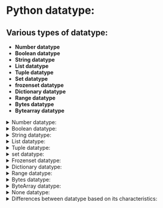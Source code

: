 # Python datatype:

## Various types of datatype:

- **Number datatype**
- **Boolean datatype**
- **String datatype**
- **List datatype**
- **Tuple datatype**
- **Set datatype**
- **frozenset datatype**
- **Dictionary datatype**
- **Range datatype**
- **Bytes datatype**
- **Bytearray datatype**


<details>
<summary>Number datatype:</summary>

## Number datatype:

- Python supports the below standard data types.

### Various types of Numbers datatype:

- Number datatype are classified based on type of value we use.

    - **Integer datatype**
    - **float datatype**
    - **complex datatype**

## Integer datatype - int():
 
- Integers – No limit to the value of integers.
- By default Python takes integer as decimal value.
                
```python
        1,1234
```

#### [integer_type.py](https://github.com/pknviki95/Python/tree/main/concepts/datatype/Number_datatype/Integer/scripts/integer_type.py) - To find the integer type variable using type() function:

```python
x=11 
print("X value is:",x)   
print("The type of x is: ",type(x))
```

### Different types of integer Numbers forms:
 
| Integer type | value    | Description  |
| :---:   | :---: | :--- |
|```Decimal form (base-10)``` | ```0-9```   | By default all the number are in decimal form (0-9) |
| ```Binary form (base-2)``` | ```0``` and ```1```   | The binary form has **0b/0B** as the prefix |
| ```Octal form (base-8)``` | ```0-7```   | The octal form has **0o/0O** as the prefix | 
| ```Hexadecimal form (base-16)``` | ```0-9``` and ```A-F```   | The Hexadecimal form has  **0x/0X** as a prefix | 

### Various integral form to decimal conversion:

#### ⚜️ By default Python takes all the integer value as ```decimal value```.


| Integer type | value    | Conversion formula    | Final output|
| :---   | :---: | :---: | :--- |
| ```Binary to decimal``` | A=0b1111   | $(1111)_2$ => $(2^3+2^2+2^1+2^0)$ = $(8*1+4*1+2*1+1* 1)$   | 15 |
| ```Octal to decimal``` | A=0o1234   | $(1234)_8$ => $(8^3+8^2+8^1+8^0)$ = $(512 * 1 + 64 * 2 + 8 * 3 + 1 * 4)$   | 668 |
| ```Hexadecimal to decimal``` | A=0xFACE | $(FACE)$<sub>16</sub> => $(16^3+16^2+16^1+16^0)$ = $(4096*15 + 256 * 10 + 16 * 12+ 1 * 14)$| 64206 | 

### Base Conversion in-built function:

- The in-built base conversion helps to convert from one base to other base integer form.
- These functions are applicable only for integer type.
- Three types

    - **bin()**
    - **hex()**
    - **oct()**

### bin():

- To convert other functions to ```binary form (base-2).```

#### [bin_base_conversion.py](https://github.com/pknviki95/Python/tree/main/concepts/datatype/Number_datatype/Integer/scripts/bin_base_conversion.py) - To convert decimal/octal/hexadecimal form to binary form using bin() function:

#### decimal to binary:
```python
dec_bin=53
print("The binary form of dec_bin : ",bin(dec_bin))
```
#### output:
```python
The binary form of dec_bin :  0b110101
```

#### octal to binary:

```python
oct_bin=0o123
print("The binary form of oct_bin : ",bin(oct_bin))
```
#### output:
```python
The binary form of oct_bin :  0b1010011
```

#### hexadecimal to binary:

```python
hex_bin=0xface
print("The binary form of hex_bin : ",bin(hex_bin))
```
#### output:
```python
The binary form of hex_bin :  0b1111101011001110
```

### hex():

- To convert other functions to ```hexadecimal form (base-16)```.

#### [hex_base_conversion.py](https://github.com/pknviki95/Python/tree/main/concepts/datatype/Number_datatype/Integer/scripts/hex_base_conversion.py) -  To convert decimal/octal/binary form to hexadecimal form using hex() function:

#### decimal to hexadecimal:

```python
dec_hex=123
print("The Hexadecimal form of dec_hex : ",hex(dec_hex))
```

#### output:
```python
The Hexadecimal form of dec_hex :  0x7b
```

#### octal to hexadecimal:

```python
oct_hex=0o123
print("The Hexadecimal form of oct_hex : ",hex(oct_hex))
```
#### output:
```python
The Hexadecimal form of oct_hex :  0x53
```

#### binary to hexadecimal:

```python
bin_hex=0b1111101011001110
print("The Hexadecimal form of bin_hex : ",hex(bin_hex))
```
#### output:
```python
The Hexadecimal form of bin_hex :  0xface
```

### oct(): 

- To convert other functions to ```octal form (base-8)```.

#### [oct_base_conversion.py](https://github.com/pknviki95/Python/tree/main/concepts/datatype/Number_datatype/Integer/scripts/oct_base_conversion.py) -  To convert decimal/hexadecimal/binary form to octal form using oct() function:

#### decimal to octal:

```python
dec_oct=123
print("The octal form of dec_oct : ",oct(dec_oct))
```
#### output:
```python
The octal form of dec_oct :  0o173
```

#### binary to octal:

```python
bin_oct=0b1111101011001110
print("The octal form of bin_oct : ",oct(bin_oct))
```
#### output:
```python
The octal form of hex_oct :  0o443
```

#### hexadecimal to octal:

```python
hex_oct=0x123
print("The octal form of hex_oct : ",oct(hex_oct))
```
#### output:
```python
The octal form of bin_oct :  0o175316
```


## float datatype - float():

- Float, or "floating point number" is a number, positive or negative, containing one or more decimals.
- Float can be represented with Exponential form/Scientific Notation with an "e" to indicate the power of 10.
            
```python
        4.5  # positive float value
        4.6  # Negative float value
        -4.e18  # Exponential form/Scientific Notation (i.e) -4 . * 10^18
```

#### NOTE:
- Float type variable always returns value with decimal point. (i.e) ```5.0```
- Float type doesn't support base conversion function it is applicable only for integer type.

#### [float_type.py](https://github.com/pknviki95/Python/tree/main/concepts/datatype/Number_datatype/float/scripts/float_type.py) - Program-1 : To find the float type variable using type() function:

```python
x=11.5 
print("X value is:",x)   
print("The type of x is: ",type(x))
```
#### output:
```python
X value is: 11.5
The type of x is:  <class 'float'>
```

#### Program-2 : To find the exponential float type variable using type() function:

```python
y=4.e5
print("Y value is:",y)   
print("The type of y is: ",type(y))
```
#### output:
```python
Y value is: 400000.0
The type of y is:  <class 'float'>
```

## complex datatype - complex():

- complex type is a number combination of real and imaginary part.
- complex can be represented with ```real+imagj``` (i.e) ```10+12j```.
- Complex datatype are mostly used in mathematical operations,complex calculation etc.

```python
    complex_variable = real_variable+[imaginary_variable]j
```

#### NOTE:
- imaginary part should always be ```j``` / ```J```; if used any other alphabet it throws error.

#### [complex_img_j_error.py](https://github.com/pknviki95/Python/tree/main/concepts/datatype/Number_datatype/complex/scripts/complex_img_j_error.py) - imaginary part should always be j/J if not it throws error - Syntax error:

```python
# if used any other alphabet used in imaginary part it throws error

x=11+12i
print("X value is:",x)
```
#### error:
```python
File "/home/pknviki95/Learning/Python/concepts/datatype/Number_datatype/complex/scripts/complex_img_j_error.py", line 1
x=11+12i 
        ^
SyntaxError: invalid decimal literal
```

#### [complex_type.py](https://github.com/pknviki95/Python/tree/main/concepts/datatype/Number_datatype/complex/scripts/complex_type.py) - Program-1 : To find the complex type variable using type() function:

```python
x=11+12j 
print("X value is:",x)   
print("The type of x is: ",type(x))
```
#### output:
```python
X value is: (11+12j)
The type of x is:  <class 'complex'>
```

#### Program-2 : To display the real and imaginary part individually:

```python
x=11+12j 
print("X real value is:",x.real)   
print("X imaginary value is:",x.imag)
```
#### output:
```python
X real value is: 11.0
X imaginary value is: 12.0
```

#### [complex_arithmetic.py](https://github.com/pknviki95/Python/tree/main/concepts/datatype/Number_datatype/complex/scripts/complex_arithmetic.py) - To perform arithmetic operation for complex numbers:

#### Addition:

```python
x=11+12j
y=20+40j
z=x+y 
print("X+Y value is:",z)
```
#### output:
```python
X+Y value is: (31+52j)
```

#### Multiplication:

```python
x=11+12j
y=20+40j
z=x*y 
print("X*Y value is:",z) 
```
#### output:
```python
X*Y value is: (-260+680j)
```

#### Division:

```python
x=11+12j
y=20+40j
z=x/y 
print("X/Y value is:",z)
```
#### output:         
```python
X/Y value is: (0.35-0.1j)
```

### Limitation of complex number declaration:

- The real value of complex number can be a decimal value,float value,octal,hexadecimal,binary values.
- The imaginary value for complex number should be only decimal value if it is declared with other base values it throws syntax error.

| Example | description | Allowance |
| :---:   | :---: | :---: |
| ```x=10+20j``` | decimal values on both real and imag | **Allowed** |
| ```x=10.5+20.5j``` | float values on both real and imag |**Allowed** |
| ```x=0x123+20j``` | hex values 0n real and decimal value on imaginary (same applies for other bases)| **Allowed** |
| ```x=20+0x123j``` | decimal value on real and hex value on imag |**Not Allowed** |

#### [complex_limitation.py](https://github.com/pknviki95/Python/tree/main/concepts/datatype/Number_datatype/complex/scripts/complex_limitation.py) - if updated with imaginary other base values(oct,hex,bin) - Syntax error :

#### binary value:

```python
x=20+0b1111101011001110j 
print("X real value is:",x.real)   
print("X imaginary value is:",x.imag)
```

#### octal value:

```python
x=20+0o123j 
print("X real value is:",x.real)   
print("X imaginary value is:",x.imag)
```

#### hexadecimal value:

```python
x=20+0x123j 
print("X real value is:",x.real)   
print("X imaginary value is:",x.imag)
```

#### error:

```python
File "/home/pknviki95/Learning/Python/concepts/datatype/Number_datatype/complex/scripts/complex_limitation.py", line 10
x=20+0b1111101011001110j 
                        ^
SyntaxError: invalid binary literal
```

### Summary of Number datatype:

|Number types | Example program   | output    |
| :---:   | :--- | :--- |
| ```integer```  |  x=11 <br>  print("X value is:",x) <br>   print(type(x))   |  X value is: 11 <br> <class 'int'> |
| ```float```    |  y=4.5  <br> print("Y value is:",y)  <br> print(type(y))   |   Y value is: 4.5 <br> <class 'float'> |
| ```complex```  |     z=3+5j <br> print("Z value is:",z)  <br>print(type(z))               |   Z value is: (3+5j) <br> <class 'complex'>         |
</details>

<details>
<summary>Boolean datatype:</summary>

## Boolean datatype - bool():

- Boolean – bool() is to determine the given value is True or False
- It can be determined if the given input exists , condition is valid or etc.,

```python
            True
            False
```
                
#### NOTE:
- Always the declaration of boolean values should be ```True``` and ```False```
- if declared as ```true``` and ```false``` it throws error in python.

#### [boolean_nameerror.py](https://github.com/pknviki95/Python/tree/main/concepts/datatype/Boolean_datatype/scripts/boolean_nameerror.py) - To find the Boolean type variable using type() function:

```python
#invalid declaration-it return Name error

x=false
print("X value is:",x)   
print("The type of x is: ",type(x))
```
#### error:

```python
Traceback (most recent call last):
File "/home/pknviki95/pknviki/study/python/Python/concepts/datatype/Boolean_datatype/Boolean_type.py", line 5, in <module>
    x=false
NameError: name 'false' is not defined
```

| Boolean type | value    | Description  | Validation |
| :---:   | :---: | :---: | :---: |
| ```True``` | 1   | By default the value is 1 | **True** valid declaration |
| ```False```| 0    | By default the value is 0 | **False** valid declaration|

#### [boolean_type.py](https://github.com/pknviki95/Python/tree/main/concepts/datatype/Boolean_datatype/scripts/boolean_type.py) - To find the Boolean type variable using type() function:

```python
x=True 
print("X value is:",x)   
print("The type of x is: ",type(x))
```
#### output:
```python
X value is: True
The type of x is:  <class 'bool'>
```

#### [boolean_returntype.py](https://github.com/pknviki95/Python/tree/main/concepts/datatype/Boolean_datatype/scripts/boolean_returntype.py) - To find the Boolean return type of variable when condition is invoked:

```python
x=10
y=20
z=x>y 
print("Z value is:",z)   
print("The type of x is: ",type(x))
```
#### output:
```python
Z value is: False
The type of x is:  <class 'bool'>
```
#### [boolean_arithmetic.py](https://github.com/pknviki95/Python/tree/main/concepts/datatype/Boolean_datatype/scripts/boolean_arithmetic.py) - To find the arithmetic value of two boolean input:

```python
x=True              # By default True=1 ; False=0
y=False
z=x+y               # z=1+0=1    
print("Z value is:",z)   
print("The type of x is: ",type(x))
```
#### output:
```python
Z value is: 1
The type of x is:  <class 'bool'>
```

#### NOTE:

- In mathematical expression by default.
```python            
                True=1 
                False=0
```

### Summary of Boolean datatype:

| Boolean type | value    | Example program   | output    |Description  |
| :---:   | :---: | :--- | :--- | :---: |
| ```True``` | 1   | x=True <br>  print("X value is:",x) <br>   print(type(x))   |  X value is: True <br> <class 'bool'> |By default the value is 1 - True valid declaration |
| ```False```| 0    | x=False <br>  print("X value is:",x) <br>   print(type(x))   |  X value is: False <br> <class 'bool'>|By default the value is 0 - False valid declaration|
</details>
<details>
<summary>String datatype:</summary>

## String datatype - str():

- str() datatype is used to represent the string variables.
- In python we don't have concept of char/character like in c.
- It will consider all inside quotes as string.

```python
    'viki' # Single Quotes
    "siva"    # Double Quotes
    '''raja'''    # Triple Quotes
```

### Various ways of representing strings:

- **Single Quotes(' ')**
- **Double Quotes(" ")**
- **Triple quotes(""" """)/(''' ''')**

### Limitation of string implementation:

#### 1:Multi-line string literals:

- If the string are represented in single line then it is considered as string datatype in python.
- If the string that needs to be implemented for multi-line then ```Single Quotes(' ')``` or ```Double Quotes(" ")``` is not possible it will throw Syntax error
- As to resolve this issue only ```Triple quotes (""" """)/(''' ''') ``` is possible to assign multi-line string for any variable.
- (i.e) Triple-quotes are used to define multi-line string literals.

#### [str_limitation.py](https://github.com/pknviki95/Python/tree/main/concepts/datatype/String_datatype/scripts/str_limitation.py) - String variable Limitations for Multi-line string literals:

```python
#single/Double quotes:

sentence = '- If the string
            - If the string'

# Triple quotes

multi_line_sentence= '''- If the string                     
                        - If the string'''

print("single: ",sentence)
print("multi_line_sentence: ",multi_line_sentence)
```

#### error:

```python
pknviki95@pknviki95-Lenovo-ideapad-330:~/Learning/Python/concepts/datatype/String_datatype/scripts$ py str_limitation.py 
File "/home/pknviki95/Learning/Python/concepts/datatype/String_datatype/scripts/str_limitation.py", line 13
    sentence = '- If the string
            ^
SyntaxError: unterminated string literal (detected at line 13)
```

#### 2:Using various string quotes as special character:

- Using various single/double quotes as special character (i.e) usage of ```''``` or ```""``` inside a string can be done only by declaring the string variable in ```triple quotes``` or it will throw Syntax error.

#### [str_limitation.py](https://github.com/pknviki95/Python/tree/main/concepts/datatype/String_datatype/scripts/str_limitation.py) - String variable Limitations for using various single/double quotes as special character:

```python
#single quotes
character= 'Hello all, Welcome to 'Learning''
print(character)

# Triple quotes to use Single/double quotes as special character 
character= ''' Hello all, Welcome to 'Learning' '''
print(character)
```
#### error:

```python
pknviki95@pknviki95-Lenovo-ideapad-330:~/Learning/Python/concepts/datatype/String_datatype/scripts$ py str_limitation.py 
File "/home/pknviki95/Learning/Python/concepts/datatype/String_datatype/scripts/str_limitation.py", line 25
    character= 'Hello all, Welcome to 'Learning''
                                    ^^^^^^^^
SyntaxError: invalid syntax
```

#### [str_type.py](https://github.com/pknviki95/Python/tree/main/concepts/datatype/String_datatype/scripts/str_type.py) - To find the string type variable using type() function:

```python
x='viki'                        #single quotes
y="siva"                        #double quotes
z="""karthi"""                  #triple quotes

print("The type of single quotes x is: ",type(x))
print("The type of double quotes y is: ",type(y))
print("The type of triple quotes z is: ",type(z))
```
#### output:
```python
The type of single quotes x is:  <class 'str'>
The type of double quotes y is:  <class 'str'>
The type of triple quotes z is:  <class 'str'>
```
### Accessing characters of string:
- **Indexing**
- **Slicing**

### Indexing:

- In Python, indexing refers to the process of accessing a specific element in a sequence, such as a string or list, using its position or index number.
- Indexing in Python starts at ```0```, which means that the first element in a sequence has an ```index of 0```, the second element has an ```index of 1```, and so on. 

```python
        variable[index number]
```

- Indexing can be performed only with the total index present in the string;if we ask for return value that exceeds existing index range it throws Index error.

#### [str_index_error.py](https://github.com/pknviki95/Python/tree/main/concepts/datatype/String_datatype/scripts/str_index_error.py) - To understand the Indexing range of string - Index error:

```python
sequence = 'vignesh'

# Index range exceeds the existing range 7 so it throws Index error 
print('sequence[10]',sequence[10])  
```

#### error

```python
Traceback (most recent call last):
File "/home/pknviki95/Learning/Python/concepts/datatype/String_datatype/scripts/str_index_error.py", line 8, in <module>
    print('sequence[10]',sequence[10])
IndexError: string index out of range
```

### Types of Index:

#### Positive Index:

- Positive Index starts from first character of string. (i.e) ```0 to n```
- It consists of positive index numbers. 
- It starts from ```left to right (-->)```.
- first index value of string always starts with ```0```.

#### Negative Index:

- Positive Index starts from last character of string. (i.e) ```-n to -1```
- It consists of Negative index numbers. 
- It starts from ```right to left (<--)```.
- first index value of string always starts with ```-1```.

| **String**  |  **v**   |  **i** | **k** | **i** |
| :---:   | :---: | :---: | :---: | :---: |
| **Positive Index**  |  ```0```   |  ```1``` | ```2``` | ```3``` |
| **Negative Index**  |  ```-4```   |  ```-3``` | ```-2``` | ```-1``` |

#### [str_indexing.py](https://github.com/pknviki95/Python/tree/main/concepts/datatype/String_datatype/scripts/str_indexing.py) - To find the index value of the string based on positive and negative index:

#### Positive Index:

```python
sequence = 'vignesh'

print('sequence[0]',sequence[0])
print('sequence[1]',sequence[1])
print('sequence[2]',sequence[2])
print('sequence[3]',sequence[3])
print('sequence[4]',sequence[4])
print('sequence[5]',sequence[5])
print('sequence[6]',sequence[6])
```
#### output:
```python
sequence[0] v
sequence[1] i
sequence[2] g
sequence[3] n
sequence[4] e
sequence[5] s
sequence[6] h
```

#### Negative Index:

```python
sequence = 'vignesh'

print('sequence[-1]',sequence[-1])
print('sequence[-2]',sequence[-2])
print('sequence[-3]',sequence[-3])
print('sequence[-4]',sequence[-4])
print('sequence[-5]',sequence[-5])
print('sequence[-6]',sequence[-6])
print('sequence[-7]',sequence[-7])
```
#### output:
```python
sequence[-1] h
sequence[-2] s
sequence[-3] e
sequence[-4] n
sequence[-5] g
sequence[-6] i
sequence[-7] v
```

### String Slicing(Working with Index): 

- Slicing is used to obtain sub-string from string by accessing index value of string.

```python
        variable[start index:end index:step] 

        # start index : starting index-value of string 
        # end index : ending index-value for string (i.e) len(str) 
        # step : range of sub-string from string 
```


#### [str_slicing.py](https://github.com/pknviki95/Python/tree/main/concepts/datatype/String_datatype/scripts/str_slicing.py) - To obtain sub-string from string based on positive and negative index:

#### Positive Index slicing:

```python
sequence = 'vignesh'

#variable[start index:end index] 
print('Positive variable[start index:end index]: ',sequence[2:6]) 

#variable[:end index] - By default start index is index 0 so it is equivalent to variable[0:end index]
print('Positive variable[:end index]: ',sequence[:6])

#variable[start index:] - By default end index is last element index so it is equivalent to variable[start index:end index]
print('Positive variable[start index:]: ',sequence[2:])      

#variable[:] - Based on above default values it is equivalent to variable
print('Positive variable[:]: ',sequence[:])

#variable[start index:end index:step] - It returns from index 1->3->5 (start+2(step) till end index value)
print('Positive variable[start index:end index:step]: ',sequence[1:6:2])
```
#### output:
```python
Positive variable[start index:end index]:  gnes
Positive variable[:end index]:  vignes
Positive variable[start index:]:  gnesh
Positive variable[:]:  vignesh
Positive variable[start index:end index:step]:  ins
```

#### Negative Index slicing:

```python
sequence = 'vignesh'

#variable[start index:end index] - Here the start index/end index is equivalent negative index value of positive index
print('Negative variable[start index:end index]: ',sequence[-6:-2])  

#variable[:end index] - By default start index is index 0 equivalent negative index
print('Negative variable[:end index]: ',sequence[:-3])         

#variable[start index:] - Here the start index is equivalent negative index value of positive index
print('Negative variable[start index:]: ',sequence[-7:])   

#variable[start index:end index:step] - It returns from index 1->3->5 (start+3(step) till end index value)
print('Negative variable[start index:end index:step]: ',sequence[-7:-2:3]) 
```
#### output:
```python
Negative variable[start index:end index]:  igne
Negative variable[:end index]:  vign
Negative variable[start index:]:  vignesh
Negative variable[start index:end index:step]:  vn
```

### String Concatenation:

- String concatenation is the process of concatenating(joining) between strings using ```(+)``` operator.
- (i.e) Basic rules for concatenation is that argument that we use should be only between strings.

```python
            #string concatenation
            str + str 
```

#### [str_concatenate.py](https://github.com/pknviki95/Python/tree/main/concepts/datatype/String_datatype/scripts/str_concatenate.py) -  concatenate two strings using + operator:

```python
string_1="Hello"
string_2="Good Morning!"

#String concatenation

final=string_1+'\t'+string_2                        #Hello+\t(tab space)+Good Morning!
print("final_concatenated string: ",final)
```
#### output:
```python
final_concatenated string:  Hello      Good Morning!
```

- String concatenation is applicable only if it is between string; if we are trying concatenation with string with other datatype it throws Type error.

```python
            #Type error
            str+int
```

#### [str_concatenate_type_error.py](https://github.com/pknviki95/Python/tree/main/concepts/datatype/String_datatype/scripts/str_concatenate_type_error.py) - concatenate strings with other datatype using + operator - Type error:

```python
string_1="Hello"
int_2=10

#String concatenation with other datatype

final=string_1+'\t'+int_2                   #Type error

print("final_concatenated string with other datatype : ",final)
```
#### error:

```python
Traceback (most recent call last):
File "/home/pknviki95/Learning/Python/concepts/datatype/String_datatype/scripts/str_cat_type_error.py", line 16, in <module>
    final=string_1+'\t'+int_2                   #Type error
TypeError: can only concatenate str (not "int") to str
```

### String repeating:

- String repeating is the process of repeating concatenation(joining) of string using ```(*)``` operator
- (i.e) Basic rule is one argument should be by default string and the other integer type for number to perform repetitive.
- The order of usage can be random; it is also possible but make sure it satisfies basic rule of 1 str and 1 int 
- (i.e) ```[Number of repetitive] * str``` also possible
            
            #string repeating
            str * [Number of repetitive]
             
#### [str_repetitive.py](https://github.com/pknviki95/Python/tree/main/concepts/datatype/String_datatype/scripts/str_repetitive.py) - concatenate string repetitively using * operator:

```python
string="viki"
repetitive_count=4
print("string repetitive: {}".format(string*repetitive_count))              #str * [Number of repetitive]
```
#### output:
```python
string repetitive: vikivikivikiviki
```

- If the basic rule is not followed and if both are repetitive with str type then it throws type error
            
```python
            #type error
            str * str
```

#### [str_repetitive_type_error.py](https://github.com/pknviki95/Python/tree/main/concepts/datatype/String_datatype/scripts/str_repetitive_type_error.py) -  concatenate two strings using * repetitive operator - Type error:

```python
string_1="Hello"
string_2="Good Morning!"

final=string_1*string_2                    #Hello*Good Morning! 
print("final_concatenated string: ",final)
```
#### error:

```python
Traceback (most recent call last):
File "/home/pknviki95/Learning/Python/concepts/datatype/String_datatype/scripts/str_repetitive_type_error.py", line 14, in <module>
    final=string_1*string_2                    #Hello*Good Morning! 
TypeError: can't multiply sequence by non-int of type 'str'
```

### Summary of String datatype:

| String types | Example program   | output    |
| :---:   |  :--- | :--- |
| ```String with single quotes``` | x='viki' <br>  print("X value is:",x) <br>   print(type(x))   |  X value is: viki <br> <class 'str'> |
| ```String with Double quotes``` | x="viki" <br>  print("X value is:",x) <br>   print(type(x))   |  X value is: viki <br> <class 'str'> |
| ```String with Triple quotes``` | x='''viki''' <br>  print("X value is:",x) <br>   print(type(x))   |  X value is: viki <br> <class 'str'> |

</details>
<details>
<summary>List datatype:</summary>

## List datatype - list():

- List is data type in python that can store values separated by ```,``` and enclosed within ```[ ]```.

```python
            List_variable=[element 1,element 2,...]
```

- List variable can contain duplicate elements with ordered preserved elements.
- Heterogeneous objects are allowed in list (i.e) it can hold int,str,list,dict,etc., elements within its collection enclosed in square bracket.
- List is Mutable object.

#### [list_type.py](https://github.com/pknviki95/Python/tree/main/concepts/datatype/List_datatype/scripts/list_type.py) - To find the list type variable using type() function:

```python
list_variable =[1,'viki',[2,3],1]
print("The type of list_variable is: ",type(list_variable))
```
#### output:
```python
The type of list_variable is:  <class 'list'>
```

### Indexing:

- Elements of list can be accessed using indexing/slicing as list is ordered preserved

| **List**  |  **1**   |  **viki** | **[2,3]** | **1** |
| :---:   | :---: | :---: | :---: | :---: |
| **Positive Index**  |  ```0```   |  ```1``` | ```2``` | ```3``` |
| **Negative Index**  |  ```-4```   |  ```-3``` | ```-2``` | ```-1``` |

#### [list_indexing.py](https://github.com/pknviki95/Python/tree/main/concepts/datatype/List_datatype/scripts/list_indexing.py) - To find the index value of the list based on positive and negative index

#### Positive Index:

```python
sequence = [1,'viki',[2,3],1]

print('sequence[0]',sequence[0])
print('sequence[1]',sequence[1])
print('sequence[2]',sequence[2])
print('sequence[3]',sequence[3])
```
#### output:
```python
sequence[0] 1
sequence[1] viki
sequence[2] [2, 3]
sequence[3] 1
```

#### Negative Index:

```python
sequence = [1,'viki',[2,3],1]

print('sequence[-1]',sequence[-1])
print('sequence[-2]',sequence[-2])
print('sequence[-3]',sequence[-3])
```

#### output:
```python
sequence[-1] 1
sequence[-2] [2, 3]
sequence[-3] viki
```

### Slicing:

- Sequence of list elements can be accessed using slicing

#### [list_slicing.py](https://github.com/pknviki95/Python/tree/main/concepts/datatype/List_datatype/scripts/list_slicing.py) - To obtain elements from list based on positive and negative index:

#### Positive Index slicing:

```python
sequence = [1,'viki',[2,3],1,{1:'viki'},(1,3)]

#variable[start index:end index] 
print('Positive variable[start index:end index]: ',sequence[2:6]) 

#variable[:end index] - By default start index is index 0 so it is equivalent to variable[0:end index]
print('Positive variable[:end index]: ',sequence[:6])

#variable[start index:] - By default end index is last element index so it is equivalent to variable[start index:end index]
print('Positive variable[start index:]: ',sequence[2:])      

#variable[:] - Based on above default values it is equivalent to variable
print('Positive variable[:]: ',sequence[:])

#variable[start index:end index:step] - It returns from index 1->3->5 (start+2(step) till end index value)
print('Positive variable[start index:end index:step]: ',sequence[1:6:2])
```

#### output:
```python
Positive variable[start index:end index]:  [[2, 3], 1, {1: 'viki'}, (1, 3)]
Positive variable[:end index]:  [1, 'viki', [2, 3], 1, {1: 'viki'}, (1, 3)]
Positive variable[start index:]:  [[2, 3], 1, {1: 'viki'}, (1, 3)]
Positive variable[:]:  [1, 'viki', [2, 3], 1, {1: 'viki'}, (1, 3)]
Positive variable[start index:end index:step]:  ['viki', 1, (1, 3)]
```

#### Negative Index slicing:

```python
sequence = [1,'viki',[2,3],1,{1:'viki'},(1,3)]

#variable[start index:end index] - Here the start index/end index is equivalent negative index value of positive index
print('Negative variable[start index:end index]: ',sequence[-6:-2])  

#variable[:end index] - By default start index is index 0 equivalent negative index
print('Negative variable[:end index]: ',sequence[:-3])         

#variable[start index:] - Here the start index is equivalent negative index value of positive index
print('Negative variable[start index:]: ',sequence[-7:])        

#variable[start index:end index:step] - It returns from index 1->3->5 (start+3(step) till end index value)
print('Negative variable[start index:end index:step]: ',sequence[-7:-2:3])
```
#### output:

```python
Negative variable[start index:end index]:  [1, 'viki', [2, 3], 1]
Negative variable[:end index]:  [1, 'viki', [2, 3]]
Negative variable[start index:]:  [1, 'viki', [2, 3], 1, {1: 'viki'}, (1, 3)]
Negative variable[start index:end index:step]:  [1, 1]
```
</details>
<details>
<summary>Tuple datatype:</summary>

## Tuple datatype - tuple():


- Tuple is data type in python that can store values separated by ```,``` and enclosed within ```( )```

```python
            tuple_variable=(element 1,element 2,...)
```

- Tuple is read-only object version of list.
- Tuple variable can contain duplicate elements with ordered preserved elements.
- Heterogeneous objects are allowed in tuple (i.e) it can hold int,str,list,dict,etc., elements within its collection enclosed in () bracket.
- Tuple is immutable object - (i.e) Values of tuple object cannot be changed

#### [tuple_type.py](https://github.com/pknviki95/Python/tree/main/concepts/datatype/Tuple_datatype/scripts/tuple_type.py) - To find the tuple variable using type() function:

```python
tuple_variable =(1,'viki',[2,3],1)
print("The type of tuple_variable is: ",type(tuple_variable))
```
#### output:
```python
The type of tuple_variable is:  <class 'tuple'>
```

### Indexing:

- Elements of tuple can be accessed using indexing/slicing as tuple is ordered preserved by it is only read-only changes to tuple object is not available as it is immutable

| **tuple**  |  **1**   |  **viki** | **[2,3]** | **1** |
| :---:   | :---: | :---: | :---: | :---: |
| **Positive Index**  |  ```0```   |  ```1``` | ```2``` | ```3``` |
| **Negative Index**  |  ```-4```   |  ```-3``` | ```-2``` | ```-1``` |

#### [tuple_indexing.py](https://github.com/pknviki95/Python/tree/main/concepts/datatype/Tuple_datatype/scripts/tuple_indexing.py) - To find the index value of the tuple based on positive and negative index:

#### Positive Index:

```python
sequence = (1,'viki',[2,3],1)

print('sequence[0]',sequence[0])
print('sequence[1]',sequence[1])
print('sequence[2]',sequence[2])
print('sequence[3]',sequence[3])
```
#### output:
```python
sequence[0] 1
sequence[1] viki
sequence[2] [2, 3]
sequence[3] 1
```

#### Negative Index:

```python
sequence = (1,'viki',[2,3],1)

print('sequence[-1]',sequence[-1])
print('sequence[-2]',sequence[-2])
print('sequence[-3]',sequence[-3])
```

#### output:
```python
sequence[-1] 1
sequence[-2] [2, 3]
sequence[-3] viki
```

### Slicing:

- Sequence of tuple elements can be accessed using slicing.

#### [tuple_slicing.py](https://github.com/pknviki95/Python/tree/main/concepts/datatype/Tuple_datatype/scripts/tuple_slicing.py) - To obtain elements from tuple based on positive and negative index:

#### Positive Index slicing:

```python
sequence = (1,'viki',[2,3],1,{1:'viki'},(1,3))

#variable[start index:end index] 
print('Positive variable[start index:end index]: ',sequence[2:6]) 

#variable[:end index] - By default start index is index 0 so it is equivalent to variable[0:end index]
print('Positive variable[:end index]: ',sequence[:6])

#variable[start index:] - By default end index is last element index so it is equivalent to variable[start index:end index]
print('Positive variable[start index:]: ',sequence[2:])      

#variable[:] - Based on above default values it is equivalent to variable
print('Positive variable[:]: ',sequence[:])

#variable[start index:end index:step] - It returns from index 1->3->5 (start+2(step) till end index value)
print('Positive variable[start index:end index:step]: ',sequence[1:6:2])
```

#### output:
```python
Positive variable[start index:end index]:  ([2, 3], 1, {1: 'viki'}, (1, 3))
Positive variable[:end index]:  (1, 'viki', [2, 3], 1, {1: 'viki'}, (1, 3))
Positive variable[start index:]:  ([2, 3], 1, {1: 'viki'}, (1, 3))
Positive variable[:]:  (1, 'viki', [2, 3], 1, {1: 'viki'}, (1, 3))
Positive variable[start index:end index:step]:  ('viki', 1, (1, 3))
```

#### Negative Index slicing:

```python
sequence = (1,'viki',[2,3],1,{1:'viki'},(1,3))

#variable[start index:end index] - Here the start index/end index is equivalent negative index value of positive index
print('Negative variable[start index:end index]: ',sequence[-6:-2])  

#variable[:end index] - By default start index is index 0 equivalent negative index
print('Negative variable[:end index]: ',sequence[:-3])         

#variable[start index:] - Here the start index is equivalent negative index value of positive index
print('Negative variable[start index:]: ',sequence[-7:])        

#variable[start index:end index:step] - It returns from index 1->3->5 (start+3(step) till end index value)
print('Negative variable[start index:end index:step]: ',sequence[-7:-2:3])
```
#### output:

```python
Negative variable[start index:end index]:  (1, 'viki', [2, 3], 1)
Negative variable[:end index]:  (1, 'viki', [2, 3])
Negative variable[start index:]:  (1, 'viki', [2, 3], 1, {1: 'viki'}, (1, 3))
Negative variable[start index:end index:step]:  (1, 1)
```

- Tuple is read-only immutable object is any changes are tried to made using attribute like list it throws error - Attribute error
- Based on below dir() function tuple doesn't have any write related operation only read related operations.
- If any attributes used apart from available one it throws attribute error

#### [tuple_attribute_error.py](https://github.com/pknviki95/Python/tree/main/concepts/datatype/Tuple_datatype/scripts/tuple_attribute_error.py) - tuple is read-only immutable object is any changes are tried to made using attribute like list it throws error - Attribute error:

```python
tuple_variable=(1,2,3,4,'viki')


# Attribute error:
# If any attributes used apart from available one it throws attribute error
print(dir(tuple_variable))
tuple_variable.append(2)
```

#### dir() output:
```python
['__add__', '__class__', '__class_getitem__', '__contains__', '__delattr__', '__dir__', '__doc__', '__eq__', '__format__', '__ge__', '__getattribute__', '__getitem__', '__getnewargs__', '__gt__', '__hash__', '__init__', '__init_subclass__', '__iter__', '__le__', '__len__', '__lt__', '__mul__', '__ne__', '__new__', '__reduce__', '__reduce_ex__', '__repr__', '__rmul__', '__setattr__', '__sizeof__', '__str__', '__subclasshook__', 'count', 'index']
```
#### error:

```python
Traceback (most recent call last):
File "/home/pknviki95/Learning/Python/concepts/datatype/Tuple_datatype/scripts/tuple_attribute_error.py", line 13, in <module>
    tuple_variable.append(2)
AttributeError: 'tuple' object has no attribute 'append'
```

### Limitations:  

#### 1: Single valued tuple should ends with "," comma:

- By default all the single values of object is considered as single tuple object by Python virtual machine
- (i.e) consider assigning a integer value 10 

```python
            x=10 # equivalent to x=(10)
```
- Due to this above scenario all the single object elements inside tuple is considered to its equivalent datatype
- To overcome come this scenario we need to tell the PVM that it is tuple variable/object by adding , after single tuple element

```python
            x=(10,)
```

#### [tuple_limitation.py](https://github.com/pknviki95/Python/tree/main/concepts/datatype/Tuple_datatype/scripts/tuple_limitation.py) - Single value declaration with comma(",") to overcome above limitation:

#### multiple value declaration:

```python
tuple_multiple_variable =(1,2,'viki',[1,2])
print("The type of tuple_multiple_variable is: ",type(tuple_multiple_variable))
```

#### output:
```python
The type of tuple_multiple_variable is:  <class 'tuple'>
```
#### Single value declaration:

```python
tuple_single_variable_int =(1)
print("The type of tuple_single_variable_int is: ",type(tuple_single_variable_int))

tuple_single_variable_str =('viki')
print("The type of tuple_single_variable_str is: ",type(tuple_single_variable_str))

tuple_single_variable_list =([1,2])
print("The type of tuple_single_variable_list is: ",type(tuple_single_variable_list))

tuple_single_variable_bool =(True)
print("The type of tuple_single_variable_bool is: ",type(tuple_single_variable_bool))
```
#### output:
```python
The type of tuple_single_variable_int is:  <class 'int'>
The type of tuple_single_variable_str is:  <class 'str'>
The type of tuple_single_variable_list is:  <class 'list'>
The type of tuple_single_variable_bool is:  <class 'bool'>
```
#### Single value declaration with comma(",") to overcome above limitation:

```python
tuple_single_variable_int =(1,)
print("The type of tuple_single_variable_int with , is: ",type(tuple_single_variable_int))

tuple_single_variable_str =('viki',)
print("The type of tuple_single_variable_str with , is: ",type(tuple_single_variable_str))

tuple_single_variable_list =([1,2],)
print("The type of tuple_single_variable_list with , is: ",type(tuple_single_variable_list))

tuple_single_variable_bool =(True,)
print("The type of tuple_single_variable_bool with , is: ",type(tuple_single_variable_bool))
```

#### output:

```python
The type of tuple_single_variable_int with , is:  <class 'tuple'>
The type of tuple_single_variable_str with , is:  <class 'tuple'>
The type of tuple_single_variable_list with , is:  <class 'tuple'>
The type of tuple_single_variable_bool with , is:  <class 'tuple'>
```

- Declaration with comma(",") to overcome above limitation saying PVM to consider this single value as tuple element.

</details>
<details>
<summary>set datatype:</summary>

## set datatype - set():

- Set is data type in python that can store values separated by ```,``` and enclosed within ```{ }```.

```python
            set_variable={element 1,element 2,...}
```

- Set variable cannot contain duplicate elements.

#### [set_dup_unorder.py](https://github.com/pknviki95/Python/tree/main/concepts/datatype/Set_datatype/scripts/set_dup_unorder.py) - To find the set variable return unordered value and neglecting of duplicate values:

```python
set_variable={1,2,3,4,'viki',(1,2),3,4}

# Neglecting Duplicate values and returningin un-ordered way:
print("unordered set_variable: {}".format(set_variable))
```

#### output:
```python
unordered set_variable: {1, 2, (1, 2), 3, 4, 'viki'} # Un-ordered value return for set
```

- Set variable un-ordered elements so indexing/Slicing operations cannot be performed.if tried indexing operation it throws type error.

#### [set_index_slice_type_error.py](https://github.com/pknviki95/Python/tree/main/concepts/datatype/Set_datatype/scripts/set_index_slice_type_error.py) - Index/slice operation in set objects throws error as it is un-ordered datatype - Type error:

#### Indexing:
```python
set_variable={1,2,3,4,'viki',(1,2),3,4}

# Un-ordered value return for set if indexed throws error
print("unordered set_variable: {}".format(set_variable[1]))
```
#### slicing:

```python
set_variable={1,2,3,4,'viki',(1,2),3,4}

# Un-ordered value return for set if indexed throws error
print("unordered set_variable: {}".format(set_variable[1:2]))
```

#### error:
```python
Traceback (most recent call last):
File "/home/pknviki95/Learning/Python/concepts/datatype/Set_datatype/scripts/set_index_type_error.py", line 11, in <module>
    print("unordered set_variable: {}".format(set_variable[1]))
TypeError: 'set' object is not subscriptable
```

- Set is mutable object - (i.e) Values of set object can be changed.

#### [set_type.py](https://github.com/pknviki95/Python/tree/main/concepts/datatype/Set_datatype/scripts/set_type.py) - To find the set type variable using type() function:

```python
set_variable={1,2,3,4,'viki',(1,2),3,4}

print("unordered set_variable: {}".format(set_variable))
print("The type of set variable: {}".format(type(set_variable)))
```

#### output:
```python
unordered set_variable: {1, 2, (1, 2), 3, 4, 'viki'}  # Un-ordered value return for set
The type of set variable: <class 'set'>
```

### Limitations:

#### 1: Empty {} variable is considered as dictionary objects:

- By default The empty declaration of variable with {} is considered as Dictionary object. To tell PVM that it is set object we need to declare set(variable).

```python
            set_variable={}  # By default Dictionary object
            set(set_variable) # set object
```

#### [set_limitation.py](https://github.com/pknviki95/Python/tree/main/concepts/datatype/Set_datatype/scripts/set_limitation.py) - To convert default empty dict to set object by declaring set() function:

#### without set () fun returns dict:
```python
# Empty variable with {} braces
set_variable={}
print("unordered set_variable type without set() function: {}".format(type(set_variable)))
```

#### output:
```python
unordered set_variable type without set() function: <class 'dict'>
```

#### with set () fun returns set:
```python
# Empty variable with {} braces
set_variable={}
print("unordered set_variable type with set() function: {}".format(type(set(set_variable))))
```
#### output:

```python
unordered set_variable type with set() function: <class 'set'>
```

#### 2: Declaring dict,list,set( Mutable objects) inside set variable it throws Type error -  unhashable type:

- Heterogeneous objects are allowed in set (i.e) it can hold int,str,tuple etc., elements within its collection enclosed in {} bracket.
- If any values like dict,list,set( Mutable objects) inside set variable it throws Type error -  unhashable type

#### [set_unhashable_type_error.py](https://github.com/pknviki95/Python/tree/main/concepts/datatype/Set_datatype/scripts/set_unhashable_type_error.py)  - Declaring dict,list,set( Mutable objects) inside set variable it throws - Type error - unhashable type:

#### set with list elements:

```python
set_variable_list=set({[1,2]})
print(" The set variable with list elements: ",set_variable_list)
```

#### error:

```python
Traceback (most recent call last):
File "/home/pknviki95/Learning/Python/concepts/datatype/Set_datatype/scripts/set_unhashable_type_error.py", line 9, in <module>
    set_variable_list={[1,2]}
TypeError: unhashable type: 'list'
```

#### set with dict elements:

```python
set_variable_dict=set({{1:'viki'}})
print(" The set variable with dict elements: ",set_variable_dict)
```
#### error:
```python
Traceback (most recent call last):
File "/home/pknviki95/Learning/Python/concepts/datatype/Set_datatype/scripts/set_unhashable_type_error.py", line 12, in <module>
    set_variable_dict={{1:'viki'}}
TypeError: unhashable type: 'dict'
```

#### set with set elements:

```python
set_variable_set=set({{1,2}})
print(" The set variable with set elements: ",set_variable_set)
```

#### error:

```python
Traceback (most recent call last):
File "/home/pknviki95/Learning/Python/concepts/datatype/Set_datatype/scripts/set_unhashable_type_error.py", line 15, in <module>
    set_variable_set={{1,2}}
TypeError: unhashable type: 'set'
```
</details>
<details>
<summary>Frozenset datatype:</summary>

# Frozenset datatype - frozenset():

- Frozenset datatype is similar to Set data type in python that can store values separated by ```,``` and enclosed within ```{}```.but it should be assigned to ```frozenset(set_variable)```

```python
            set_variable={element 1,element 2,...}   # set variable
            frozenset(set_variable)                  # frozen set variable
```

- Frozenset variable cannot contain duplicate elements.
- Frozenset variable un-ordered elements so indexing/Slicing operations cannot be performed.if tried indexing operation it throws type error
- The Main difference between set is ```Mutable``` and Frozenset is ```Immutable``` 
- (i.e) "set objects values can be changed as it is mutable" but not for "frozen set as it is immutable"

#### [frozenset_type.py](https://github.com/pknviki95/Python/tree/main/concepts/datatype/Frozenset_datatype/scripts/frozenset_type.py) - To find the frozenset type variable using type() function:

```python
set_variable={1,2,3,4,'viki',(1,2),3,4}

print("The type of set variable after frozenset: {}".format(type(set_variable)))

frozenset_variable=frozenset(set_variable)

# Un-ordered value return for set
print("unordered set_variable after frozenset: {}".format(frozenset_variable))

print("The type of set variable after frozenset: {}".format(type(frozenset_variable)))
```

#### output:
```python
The type of set variable after frozenset: <class 'set'>
unordered set_variable after frozenset: frozenset({1, 2, (1, 2), 3, 4, 'viki'})
The type of set variable after frozenset: <class 'frozenset'>
```

- Based on below dir() function frozenset doesn't have any write related operation only read related operations.
- If any attributes used apart from available one it throws attribute error.

#### [frozenset_attribute_error.py](https://github.com/pknviki95/Python/tree/main/concepts/datatype/Frozenset_datatype/scripts/frozenset_attribute_error.py) - frozenset is read-only immutable object is any changes are tried to made using attribute like list it throws error - Attribute error:

#### dir() output:

```python
['__and__', '__class__', '__class_getitem__', '__contains__', '__delattr__', '__dir__', '__doc__', '__eq__', '__format__', '__ge__', '__getattribute__', '__gt__', '__hash__', '__init__', '__init_subclass__', '__iter__', '__le__', '__len__', '__lt__', '__ne__', '__new__', '__or__', '__rand__', '__reduce__', '__reduce_ex__', '__repr__', '__ror__', '__rsub__', '__rxor__', '__setattr__', '__sizeof__', '__str__', '__sub__', '__subclasshook__', '__xor__', 'copy', 'difference', 'intersection', 'isdisjoint', 'issubset', 'issuperset', 'symmetric_difference', 'union']
```

#### error:

```python
Traceback (most recent call last):
File "/home/pknviki95/Learning/Python/concepts/datatype/Frozen_set_datatype/scripts/frozenset_attribute_error.py", line 18, in <module>
    frozenset_variable.add(3)
AttributeError: 'frozenset' object has no attribute 'add'
```

</details>
<details>
<summary>Dictionary datatype:</summary>

## Dictionary datatype - dict():

- The dict datatype is used to represent collection of elements in ```{key:value}``` pair.
- The dictionary datatype is un-ordered collection of key value pair elements (i.e) Indexing and slicing is not possible
- Dictionary is mutable (i.e) The value of dictionary can be edited or changed.

```python
        dictionary_variable={key_1:value_1, key_2:value_2, ...}
```


#### [dict_type.py](https://github.com/pknviki95/Python/tree/main/concepts/datatype/Dictionary_datatype/scripts/dict_type.py) - To find the dictionary type variable using type() function:

```python
dictionary_variable = {1:'viki',2:'siva'}
print("The type of dictionary_variable is: ",type(dictionary_variable))
```
#### output:
```python
The type of dictionary_variable is:  <class 'dict'>
```

- Key and values can be added to dictionary by assigning of value to key for a given dictionary using below syntax.

```python
            dictionary_variable[key]=value 
```
                
#### [dict_add_value_key.py](https://github.com/pknviki95/Python/tree/main/concepts/datatype/Dictionary_datatype/scripts/dict_add_value_key.py) - To add the value to key to empty dictionary or add key and value to dictionary:


```python
dictionary_variable = {1:'viki',2:'siva'}

# Adding key 3 and its vaue karthi to dictionary_variable 

#dictionary_variable[key]=value
dictionary_variable[3]='karthi'
                
print("The type of dictionary_variable is: ",dictionary_variable)
```

#### output:

```python
The type of dictionary_variable is:  {1: 'viki', 2: 'siva', 3: 'karthi'}
```

- Duplicate keys are not allowed but duplicate values are allowed.
- It doesn't throw error when duplicate key is used instead it updates the existing key to new value assigned to it.

#### [dict_dup_key_value.py](https://github.com/pknviki95/Python/tree/main/concepts/datatype/Dictionary_datatype/scripts/dict_dup_key_value.py) - To verify the condition of duplicate key and value in dictionary:

#### Duplicate key:
```python
dictionary_variable={1:'viki',2:'guru'}

# Adding duplicate key to dictionary_variable
dictionary_variable[2]='karthi'

print("dictionary_variable after adding duplicate key: ",dictionary_variable)
```  

#### output:
```python
dictionary_variable after adding duplicate key:  {1: 'viki', 2: 'karthi'}
```

#### Duplicate value:

```python
dictionary_variable={1:'viki',2:'guru'}

# Adding duplicate value to dictionary_variable
dictionary_variable[1]='karthi'
dictionary_variable[2]='karthi'
dictionary_variable[3]='karthi'

print("dictionary_variable after adding duplicate value: ",dictionary_variable)
```

#### output:
```python
dictionary_variable after adding duplicate value:  {1: 'karthi', 2: 'karthi', 3: 'karthi'}
```
</details>
<details>
<summary>Range datatype:</summary>

## Range datatype - range():

- Range Datatype is Sequence of numbers (i.e) number in range.
- Range can be accessed using index value (i.e) Indexing/Slicing is possible

```python
        range_variable=range(number)

        # number - sequence of number from 0 to n-1
```

- Range can be accessed based on specific range values - Slicing.
        
```python
    range_variable=range(begin number,end number,step)

        # begin number - sequence of number to start
        # end number - sequence of number to end end=n-1
        # step - sequence of number in specific steps
```

#### [range_type.py](https://github.com/pknviki95/Python/tree/main/concepts/datatype/Range_datatype/scripts/range_type.py) - To find the range variable using type() function:

```python
range_variable=range(10)
print("The type of range_variable : ",type(range_variable))
```

#### output:

```python
The type of range_variable :  <class 'range'>
```

### Indexing:

- Elements of range can be accessed using indexing/slicing as range is ordered preserved.

#### [range_indexing.py](https://github.com/pknviki95/Python/tree/main/concepts/datatype/Range_datatype/scripts/range_indexing.py) - To find the index value of the range based on positive and negative index

```python
            range_variable[index]
```

#### Positive Index:

```python
sequence = range(4)

print('sequence[0]',sequence[0])
print('sequence[1]',sequence[1])
print('sequence[2]',sequence[2])
print('sequence[3]',sequence[3])
```
#### output:

```python
sequence[0] 0
sequence[1] 1
sequence[2] 2
sequence[3] 3
```

#### Negative Index:

```python
sequence = range(4)

print('sequence[-1]',sequence[-1])
print('sequence[-2]',sequence[-2])
print('sequence[-3]',sequence[-3])
print('sequence[-4]',sequence[-4])
```

#### output:

```python
sequence[-1] 3
sequence[-2] 2
sequence[-3] 1
sequence[-4] 0
```

### Slicing:

- Sequence of range elements can be accessed using slicing.

```python
        range_variable[start index, end index, step]

            # start index - By default it is 0 ; This can be changes based on requirement
            # end index - Last index value len(variable)-1
            # step  - Sequence of number in specific index steps
```

#### [range_slicing.py](https://github.com/pknviki95/Python/tree/main/concepts/datatype/Range_datatype/scripts/range_slicing.py) - To find the index value of the range based on positive and negative index using slicing operation:

#### Positive Index slicing:

```python
sequence = range(10)

#variable[start index:end index] 
print('Positive variable[start index:end index]: ',sequence[2:6]) 

#variable[:end index] - By default start index is index 0 so it is equivalent to variable[0:end index]
print('Positive variable[:end index]: ',sequence[:6])

#variable[start index:] - By default end index is last element index so it is equivalent to variable[start index:end index]
print('Positive variable[start index:]: ',sequence[2:])      

#variable[:] - Based on above default values it is equivalent to variable
print('Positive variable[:]: ',sequence[:])

#variable[start index:end index:step] - It returns from index 1->3->5 (start+2(step) till end index value)
print('Positive variable[start index:end index:step]: ',sequence[1:6:2])
```

#### output:
```python
Positive variable[start index:end index]:  range(2, 6)
Positive variable[:end index]:  range(0, 6)
Positive variable[start index:]:  range(2, 10)
Positive variable[:]:  range(0, 10)
Positive variable[start index:end index:step]:  range(1, 6, 2)
```

#### Negative Index slicing:

```python
sequence = range(10)

#variable[start index:end index] - Here the start index/end index is equivalent negative index value of positive index
print('Negative variable[start index:end index]: ',sequence[-6:-2])  

#variable[:end index] - By default start index is index 0 equivalent negative index
print('Negative variable[:end index]: ',sequence[:-3])         

#variable[start index:] - Here the start index is equivalent negative index value of positive index
print('Negative variable[start index:]: ',sequence[-7:])        

#variable[start index:end index:step] - It returns from index 1->3->5 (start+3(step) till end index value)
print('Negative variable[start index:end index:step]: ',sequence[-7:-2:3])
```

#### output:
```python
Negative variable[start index:end index]:  range(4, 8)
Negative variable[:end index]:  range(0, 7)
Negative variable[start index:]:  range(3, 10)
Negative variable[start index:end index:step]:  range(3, 8, 3)
```

- Range Datatype is immutable (i.e) Its values cannot be Updated or changed.

#### [range_type_error.py](https://github.com/pknviki95/Python/tree/main/concepts/datatype/Range_datatype/scripts/range_type_error.py) - range values cannot be changed as it is immutable if tried to change it throws error - Type error:


```python
sequence = range(4)

# Assigning value to range variable - Type error
sequence[0]=10 

print('sequence[0]',sequence[0])
```

#### error:

```python
Traceback (most recent call last):
File "/home/pknviki95/Learning/Python/concepts/datatype/Range_datatype/scripts/range_type_error.py", line 9, in <module>
    sequence[0]=10 
TypeError: 'range' object does not support item assignment
```
</details>
<details>
<summary>Bytes datatype:</summary>

## Bytes datatype - bytes():

- Python bytes are a sequence of integers in the range of ```0-255```. 
- Bytes are an immutable sequence data type, meaning once a bytes object is created, it cannot be changed.
- They are ordered sequence (i.e) Indexing and slicing operation are possible.

```python
            list_variable=[element_1,element_2,...]
            bytes_variable=bytes(list_variable)
```


#### [bytes_type.py](https://github.com/pknviki95/Python/tree/main/concepts/datatype/Bytes_datatype/scripts/bytes_type.py) - To find the bytes type variable using type() function:

```python
# sequence of numbers range from 0-255

list_variable=[1,2,3,65,66]

# bytes() for using bytes objects
bytes_variable=bytes(list_variable)

print("bytes_variable: ",bytes_variable)
print("The type of bytes_variable : ",type(bytes_variable))
```

#### output:

```python
bytes_variable:  b'\x01\x02\x03AB'
The type of bytes_variable :  <class 'bytes'>
```

### Indexing:

- Elements of bytes can be accessed using indexing/slicing as bytes is ordered preserved.

#### [bytes_indexing.py](https://github.com/pknviki95/Python/tree/main/concepts/datatype/Bytes_datatype/scripts/bytes_indexing.py) - To find the index value of the bytes based on positive and negative index:

#### Positive Index:

```python
sequence = [65,66,67,68]
bytes_variable=bytes(sequence)

print(bytes_variable)

print('bytes_variable[0]',bytes_variable[0])
print('bytes_variable[1]',bytes_variable[1])
print('bytes_variable[2]',bytes_variable[2])
print('bytes_variable[3]',bytes_variable[3])
```
#### output:
```python
b'ABCD'
bytes_variable[0] 65
bytes_variable[1] 66
bytes_variable[2] 67
bytes_variable[3] 68
```
#### Negative Index:

```python
sequence = [65,66,67,68]
bytes_variable=bytes(sequence)

print('bytes_variable[-1]',bytes_variable[-1])
print('bytes_variable[-2]',bytes_variable[-2])
print('bytes_variable[-3]',bytes_variable[-3])
print('bytes_variable[-4]',bytes_variable[-4])
```
#### output:

```python
bytes_variable[-1] 68
bytes_variable[-2] 67
bytes_variable[-3] 66
bytes_variable[-4] 65
```

### Slicing:

- Sequence of bytes elements can be accessed using slicing.

#### [bytes_slicing.py](https://github.com/pknviki95/Python/tree/main/concepts/datatype/Bytes_datatype/scripts/bytes_slicing.py) - To access the sequence of bytes based on positive and negative index usig slicing operation:

#### Positive Index slicing:

```python
sequence = [65,66,67,68,69,1,2,3]
bytes_variable=bytes(sequence)


#variable[start index:end index] 
print('Positive variable[start index:end index]: ',bytes_variable[2:6]) 

#variable[:end index] - By default start index is index 0 so it is equivalent to variable[0:end index]
print('Positive variable[:end index]: ',bytes_variable[:6])

#variable[start index:] - By default end index is last element index so it is equivalent to variable[start index:end index]
print('Positive variable[start index:]: ',bytes_variable[2:])      

#variable[:] - Based on above default values it is equivalent to variable
print('Positive variable[:]: ',bytes_variable[:])

#variable[start index:end index:step] - It returns from index 1->3->5 (start+2(step) till end index value)
print('Positive variable[start index:end index:step]: ',bytes_variable[1:6:2])
```
#### output:
```python
Positive variable[start index:end index]:  b'CDE\x01'
Positive variable[:end index]:  b'ABCDE\x01'
Positive variable[start index:]:  b'CDE\x01\x02\x03'
Positive variable[:]:  b'ABCDE\x01\x02\x03'
Positive variable[start index:end index:step]:  b'BD\x01'
```

#### Negative Index slicing:

```python
sequence = [65,66,67,68,69,1,2,3]
bytes_variable=bytes(sequence)

#variable[start index:end index] - Here the start index/end index is equivalent negative index value of positive index
print('Negative variable[start index:end index]: ',bytes_variable[-6:-2])  

#variable[:end index] - By default start index is index 0 equivalent negative index
print('Negative variable[:end index]: ',bytes_variable[:-3])         

#variable[start index:] - Here the start index is equivalent negative index value of positive index
print('Negative variable[start index:]: ',bytes_variable[-7:])        

#variable[start index:end index:step] - It returns from index 1->3->5 (start+3(step) till end index value)
print('Negative variable[start index:end index:step]: ',bytes_variable[-7:-2:3])
```
#### output:

```python
Negative variable[start index:end index]:  b'CDE\x01'
Negative variable[:end index]:  b'ABCDE'
Negative variable[start index:]:  b'BCDE\x01\x02\x03'
Negative variable[start index:end index:step]:  b'BE'
```

#### [bytes_256_value_error.py](https://github.com/pknviki95/Python/tree/main/concepts/datatype/Bytes_datatype/scripts/bytes_256_value_error.py) - Bytes type support sequence of elements from range 0-255 if it exceeds it throws error - Value error:

```python
# sequence of numbers exceeds range from 0-255 - value error

list_variable=[1,2,3,65,66,256]

# bytes() for using bytes objects
bytes_variable=bytes(list_variable)

print("bytes_variable: ",bytes_variable)
```

#### error:
```python
Traceback (most recent call last):
File "/home/pknviki95/Learning/Python/concepts/datatype/Bytes_datatype/scripts/bytes_256_value_error.py", line 12, in <module>
    bytes_variable=bytes(list_variable)
ValueError: bytes must be in range(0, 256)
```

#### [bytes_type_error.py](https://github.com/pknviki95/Python/tree/main/concepts/datatype/Bytes_datatype/scripts/bytes_type_error.py) - Bytes type cannot be updated or changed as it is immutable if done it throws error- Type error :

```python
sequence = [65,66,67,68]
bytes_variable=bytes(sequence)

# Assigning value to bytes variable throws Type error
bytes_variable[2]=60
print(bytes_variable)
```

#### error:

```python
Traceback (most recent call last):
File "/home/pknviki95/Learning/Python/concepts/datatype/Bytes_datatype/scripts/bytes_type_error.py", line 10, in <module>
    bytes_variable[2]=60
TypeError: 'bytes' object does not support item assignment
```

#### NOTE: 
- Above Type error is neglected by using the bytearray() datatype as it is Mutable object - [Bytearray datatype](https://github.com/pknviki95/Python/tree/main/concepts/datatype/Bytearray_datatype)

</details>
<details>
<summary>ByteArray datatype:</summary>

## ByteArray datatype - bytearray():

- Python bytearray are a sequence of integers in the range of 0-255. it is similar to bytes 
- Bytearray are an mutable sequence data type, meaning once a bytes object is created, it can be changed.
- (i.e) unlike bytes object the changes can be made on sequence using bytearray() object
- They are ordered sequence (i.e) Indexing and slicing operation are possible.

```python
                list_variable=[element_1,element_2,...]
                bytearrray_variable=bytearray(list_variable)
```

#### [bytearray_type.py](https://github.com/pknviki95/Python/tree/main/concepts/datatype/Bytearray_datatype/scripts/bytearray_type.py) - To find the bytearray type variable using type() function:

```python
# sequence of numbers range from 0-255

list_variable=[1,2,3,65,66]

# bytearray() for using bytearray objects
bytearray_variable=bytearray(list_variable)

print("bytearray_variable: ",bytearray_variable)
print("The type of bytearray_variable : ",type(bytearray_variable))
```

#### output:

```python
bytearray_variable:  bytearray(b'\x01\x02\x03AB')
The type of bytearray_variable :  <class 'bytearray'>
```

### Indexing:

- Elements of bytes can be accessed using indexing/slicing as bytes is ordered preserved.

#### [bytearray_indexing.py](https://github.com/pknviki95/Python/tree/main/concepts/datatype/Bytearray_datatype/scripts/bytearray_indexing.py) - To find the index value of the bytearray based on positive and negative index:

#### Positive Index:

```python
sequence = [65,66,67,68]
bytearray_variable=bytearray(sequence)

print(bytearray_variable)

print('bytearray_variable[0]',bytearray_variable[0])
print('bytearray_variable[1]',bytearray_variable[1])
print('bytearray_variable[2]',bytearray_variable[2])
print('bytearray_variable[3]',bytearray_variable[3])
```
#### output:
```python
b'ABCD'
bytes_variable[0] 65
bytes_variable[1] 66
bytes_variable[2] 67
bytes_variable[3] 68
```
#### Negative Index:

```python
sequence = [65,66,67,68]
bytearray_variable=bytearray(sequence)

print('bytearray_variable[-1]',bytearray_variable[-1])
print('bytearray_variable[-2]',bytearray_variable[-2])
print('bytearray_variable[-3]',bytearray_variable[-3])
print('bytearray_variable[-4]',bytearray_variable[-4])
```
#### output:

```python
bytes_variable[-1] 68
bytes_variable[-2] 67
bytes_variable[-3] 66
bytes_variable[-4] 65
```

### Slicing:

- Sequence of bytes elements can be accessed using slicing.

#### [bytearray_slicing.py](https://github.com/pknviki95/Python/tree/main/concepts/datatype/Bytearray_datatype/scripts/bytearray_slicing.py) - To access the sequence of bytes based on positive and negative index using slicing operation:

#### Positive Index slicing:

```python
sequence = [65,66,67,68,69,1,2,3]

bytearray_variable=bytearray(sequence)

#variable[start index:end index] 

print('Positive variable[start index:end index]: ',bytearray_variable[2:6]) 

#variable[:end index] - By default start index is index 0 so it is equivalent to variable[0:end index]

print('Positive variable[:end index]: ',bytearray_variable[:6])

#variable[start index:] - By default end index is last element index so it is equivalent to variable[start index:end index]

print('Positive variable[start index:]: ',bytearray_variable[2:])      

#variable[:] - Based on above default values it is equivalent to variable

print('Positive variable[:]: ',bytearray_variable[:])

#variable[start index:end index:step] - It returns from index 1->3->5 (start+2(step) till end index value)

print('Positive variable[start index:end index:step]: ',bytearray_variable[1:6:2])
```
#### output:
```python
Positive variable[start index:end index]:  bytearray(b'CDE\x01')
Positive variable[:end index]:  bytearray(b'ABCDE\x01')
Positive variable[start index:]:  bytearray(b'CDE\x01\x02\x03')
Positive variable[:]:  bytearray(b'ABCDE\x01\x02\x03')
Positive variable[start index:end index:step]:  bytearray(b'BD\x01')
```


#### Negative Index slicing:

```python
sequence = [65,66,67,68,69,1,2,3]
bytearray_variable=bytearray(sequence)

#variable[start index:end index] - Here the start index/end index is equivalent negative index value of positive index

print('Negative variable[start index:end index]: ',bytearray_variable[-6:-2])  

#variable[:end index] - By default start index is index 0 equivalent negative index

print('Negative variable[:end index]: ',bytearray_variable[:-3])         

#variable[start index:] - Here the start index is equivalent negative index value of positive index

print('Negative variable[start index:]: ',bytearray_variable[-7:])        

#variable[start index:end index:step] - It returns from index 1->3->5 (start+3(step) till end index value)
print('Negative variable[start index:end index:step]: ',bytearray_variable[-7:-2:3])
```
#### output:

```python
Negative variable[start index:end index]:  bytearray(b'CDE\x01')
Negative variable[:end index]:  bytearray(b'ABCDE')
Negative variable[start index:]:  bytearray(b'BCDE\x01\x02\x03')
Negative variable[start index:end index:step]:  bytearray(b'BE')
```

#### [bytearray_256_value_error.py](https://github.com/pknviki95/Python/tree/main/concepts/datatype/Bytearray_datatype/scripts/bytearray_256_value_error.py) - Bytearray type support sequence of elements from range 0-255 if it exceeds it throws error - Value error:

```python
# sequence of numbers exceeds range from 0-255 - value error

list_variable=[1,2,3,65,66,256]

# bytes() for using bytes objects

bytearray_variable=bytearray(list_variable)

print("bytearray_variable: ",bytearray_variable)
```

#### error:
```python
Traceback (most recent call last):
File "/home/pknviki95/Learning/Python/concepts/datatype/Bytearray_datatype/scripts/bytearray_256_value_error.py", line 12, in <module>
    bytearray_variable=bytearray(list_variable)
ValueError: byte must be in range(0, 256)
```

#### [bytearray_assigning.py](https://github.com/pknviki95/Python/tree/main/concepts/datatype/Bytearray_datatype/scripts/bytearray_assigning.py) - Bytearray type can be updated or changed as it is mutable:

```python
sequence = [65,66,67,68]

bytearray_variable=bytearray(sequence)

print("bytearray_variable before assigning: ",bytearray_variable)

# Assigning value to bytearray variable is possible as it is Mutable object

bytearray_variable[2]=1

print("bytearray_variable after assigning: ",bytearray_variable)
```

#### output:
```python
bytearray_variable before assigning:  bytearray(b'ABCD')
bytearray_variable after assigning:  bytearray(b'AB\x01D')
```
</details>
<details>
<summary>None datatype:</summary>

## None datatype - None:

- None is a special data type in Python that represents the absence of a value or a null value. 
- It is an object of its own datatype, the NoneType.

```python
            None_variable=None
 ```

- None is mostly used in scenario where a object needs to be assigned and keep an address reserved or future use.

#### [none_type.py](https://github.com/pknviki95/Python/tree/main/cconcepts/datatype/NONE_datatype/scripts/none_type.py) - To find the none type variable using type() function:
```python
none_variable=None
none_variable_1=None

# Id of the None variable remain same as it is pointing to same object value

print("The identity of none_variable: ",id(none_variable))

print("The identity of none_variable_1: ",id(none_variable_1))

print("The Type of none_variable: ",type(none_variable))

```
#### output:

 ```python
The identity of none_variable:  94141827290080
The identity of none_variable_1:  94141827290080
The Type of none_variable:  <class 'NoneType'>
 ```
</details>
<details>
<summary>Differences between datatype based on its characteristics:</summary>

### Differences between datatype based on its characteristics:

| **datatype**  |  ```Ordered```   |  ```Un-ordered``` | ```Mutable``` | ```Immutable``` | ```Duplicates``` | ```Indexing/Slicing``` |
| :---:   | :---: | :---: | :---: | :---: | :---: | :---: | 
| ```Integer```  |  :x:  |  :heavy_check_mark: | :x: | :heavy_check_mark: | :x: | :x: |
| ```Float```  |  :x:  |  :heavy_check_mark: | :x: | :heavy_check_mark: | :x: | :x: |
| ```complex```  |  :x:  |  :heavy_check_mark: | :x: | :heavy_check_mark: | :x: | :x: |
| ```boolean```  |  :x:  |  :heavy_check_mark: | :x: | :heavy_check_mark: | :x: | :x: |
| ```string```  |  :x:  |  :x: | :x: | :heavy_check_mark: | :x: | :heavy_check_mark:
| ```list```  |  :heavy_check_mark:  |  :x: | :heavy_check_mark: | :x: | :heavy_check_mark: |:heavy_check_mark: |
| ```tuple```  |  :heavy_check_mark:  |  :x: | :x: | :heavy_check_mark: | :heavy_check_mark: |:heavy_check_mark: |
| ```set```    | :x:  |  :heavy_check_mark: | :heavy_check_mark: | :x: | :x: | :x: |
| ```frozenset```  | :x:  |  :heavy_check_mark: | :x: | :heavy_check_mark: | :x: | :x: |
| ```dictionary```  |  :x: |  :heavy_check_mark:  | :heavy_check_mark: | :x: | :heavy_check_mark: ```- for values``` <br> :x: ```- for key```| :x: |
| ```range```  |  :heavy_check_mark:  |  :x: | :x: | :heavy_check_mark: | :x: | :heavy_check_mark: |
| ```bytes```  |  :heavy_check_mark:  |  :x: | :x: | :heavy_check_mark: | :heavy_check_mark: |:heavy_check_mark: |
| ```Byte array```  |  :heavy_check_mark:  |  :x: | :heavy_check_mark: | :x: | :heavy_check_mark: |:heavy_check_mark: |
